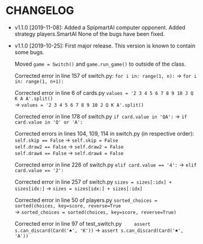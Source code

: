 # CHANGELOG

* v1.1.0 [2019-11-08]: Added a SpipmartAI computer opponent.
  Added strategy players.SmartAI
  None of the bugs have been fixed.

* v1.1.0 [2019-10-25]: First major release.
  This version is known to contain some bugs.
  
  Moved ```game = Switch()``` and ```game.run_game()``` to outside of the class.
  
  Corrected error in line 157 of switch.py: ```for i in: range(1, n):``` &rarr; ```for i in: range(1, n+1):```
  
  Corrected error in line 6 of cards.py ```values = '2 3 4 5 6 7 8 9 10 J Q K A A'.split()```   
  &rarr;  ```values = '2 3 4 5 6 7 8 9 10 J Q K A'.split()```
  
  Corrected error in line 178 of switch.py ```if card.value in 'QA':``` &rarr; ```if card.value in 'Q' or 'A':```
  
  Corrected errors in lines 104, 109, 114 in switch.py (in respective order):  
  ```self.skip == False``` &rarr; ```self.skip = False```  
  ```self.draw2 == False``` &rarr; ```self.draw2 = False```  
  ```self.draw4 == False``` &rarr; ```self.draw4 = False```
  
  Corrected error in line 226 of switch.py ```elif card.value == '4':``` &rarr; ```elif card.value == '2':```
  
  Corrected error in line 257 of switch.py ```sizes = sizes[:idx] + sizes[idx:]``` &rarr; 
  ```sizes = sizes[idx:] + sizes[:idx]```
  
  Corrected error in line 50 of players.py ```sorted_choices = sorted(choices, key=score, reverse=True```   
  &rarr; ```sorted_choices = sorted(choices, key=score, reverse=True)```
  
  Corrected error in line 97 of test_switch.py ```    assert s.can_discard(Card('♠', 'K'))``` 
  &rarr; ```assert s.can_discard(Card('♠', 'A'))```
  
  
  
  
  
 
 
  

  
  
  
  
  
  
